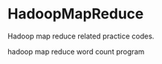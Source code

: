
# HadoopMapReduce


Hadoop map reduce related practice codes.

hadoop map reduce word count program
